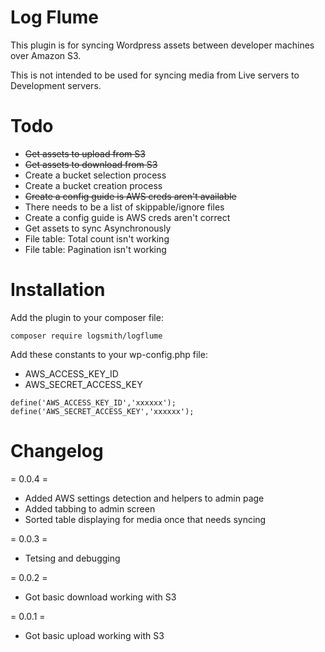 # Log Flume

This plugin is for syncing Wordpress assets between developer machines over Amazon S3.

This is not intended to be used for syncing media from Live servers to Development servers.

# Todo

- ~~Get assets to upload from S3~~
- ~~Get assets to download from S3~~
- Create a bucket selection process
- Create a bucket creation process
- ~~Create a config guide is AWS creds aren't available~~
- There needs to be a list of skippable/ignore files
- Create a config guide is AWS creds aren't correct
- Get assets to sync Asynchronously
- File table: Total count isn't working
- File table: Pagination isn't working

# Installation

Add the plugin to your composer file:

```
composer require logsmith/logflume
```

Add these constants to your wp-config.php file:

- AWS_ACCESS_KEY_ID
- AWS_SECRET_ACCESS_KEY

```
define('AWS_ACCESS_KEY_ID','xxxxxx');
define('AWS_SECRET_ACCESS_KEY','xxxxxx');
```

# Changelog

= 0.0.4 =
* Added AWS settings detection and helpers to admin page
* Added tabbing to admin screen
* Sorted table displaying for media once that needs syncing

= 0.0.3 =
* Tetsing and debugging

= 0.0.2 =
* Got basic download working with S3

= 0.0.1 =
* Got basic upload working with S3
